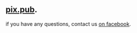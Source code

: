 ## [pix.pub](http://pix.pub/).

if you have any questions, contact us [on facebook](https://m.me/pix.pub).